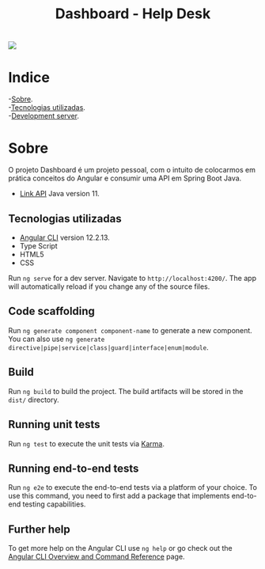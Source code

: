  <h1 align="center">
Dashboard - Help Desk 
</h1>

<h1>
 <img src="http://g.recordit.co/E2FA04mUak.gif">
  </h1>
  
# Indice

-[Sobre](#sobre).<br>
-[Tecnologias utilizadas](#tecnologias-utilizadas).<br>
-[Development server](#development-server).

# Sobre

O projeto Dashboard é um projeto pessoal, com o intuito de colocarmos em prática conceitos do Angular e consumir uma API em Spring Boot Java.
- [Link API](https://github.com/DaniloPorto30/helpdesk-api) Java version 11.

## Tecnologias utilizadas

- [Angular CLI](https://github.com/angular/angular-cli) version 12.2.13.
- Type Script
- HTML5
- CSS

Run `ng serve` for a dev server. Navigate to `http://localhost:4200/`. The app will automatically reload if you change any of the source files.

## Code scaffolding

Run `ng generate component component-name` to generate a new component. You can also use `ng generate directive|pipe|service|class|guard|interface|enum|module`.

## Build

Run `ng build` to build the project. The build artifacts will be stored in the `dist/` directory.

## Running unit tests

Run `ng test` to execute the unit tests via [Karma](https://karma-runner.github.io).

## Running end-to-end tests

Run `ng e2e` to execute the end-to-end tests via a platform of your choice. To use this command, you need to first add a package that implements end-to-end testing capabilities.

## Further help

To get more help on the Angular CLI use `ng help` or go check out the [Angular CLI Overview and Command Reference](https://angular.io/cli) page.
